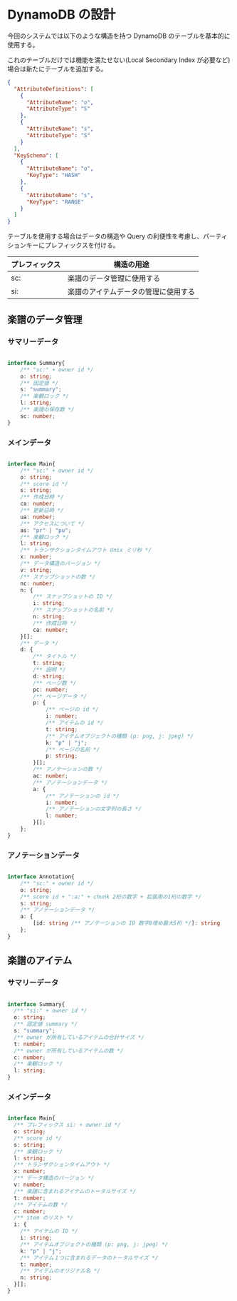 # DynamoDB の設計

今回のシステムでは以下のような構造を持つ DynamoDB のテーブルを基本的に使用する。

これのテーブルだけでは機能を満たせない(Local Secondary Index が必要など)場合は新たにテーブルを追加する。

```json
{
  "AttributeDefinitions": [
    {
      "AttributeName": "o",
      "AttributeType": "S"
    },
    {
      "AttributeName": "s",
      "AttributeType": "S"
    }
  ],
  "KeySchema": [
    {
      "AttributeName": "o",
      "KeyType": "HASH"
    },
    {
      "AttributeName": "s",
      "KeyType": "RANGE"
    }
  ]
}
```

テーブルを使用する場合はデータの構造や Query の利便性を考慮し、パーティションキーにプレフィックスを付ける。

| プレフィックス | 構造の用途                           |
| -------------- | ------------------------------------ |
| sc:            | 楽譜のデータ管理に使用する           |
| si:            | 楽譜のアイテムデータの管理に使用する |


## 楽譜のデータ管理

### サマリーデータ

```typescript

interface Summary{
    /** "sc:" + owner id */
    o: string;
    /** 固定値 */
    s: "summary";
    /** 楽観ロック */
    l: string;
    /** 楽譜の保存数 */
    sc: number;
}

```

### メインデータ 

```typescript

interface Main{
    /** "sc:" + owner id */
    o: string;
    /** score id */
    s: string;
    /** 作成日時 */
    ca: number;
    /** 更新日時 */
    ua: number;
    /** アクセスについて */
    as: "pr" | "pu";
    /** 楽観ロック */
    l: string;
    /** トランザクションタイムアウト Unix ミリ秒 */
    x: number;
    /** データ構造のバージョン */
    v: string;
    /** スナップショットの数 */
    nc: number;
    n: {
        /** スナップショットの ID */
        i: string;
        /** スナップショットの名前 */
        n: string;
        /** 作成日時 */
        ca: number;
    }[];
    /** データ */
    d: {
        /** タイトル */
        t: string;
        /** 説明 */
        d: string;
        /** ページ数 */
        pc: number;
        /** ページデータ */
        p: {
            /** ページの id */
            i: number;
            /** アイテムの id */
            t: string;
            /** アイテムオブジェクトの種類 (p: png, j: jpeg) */
            k: "p" | "j";
            /** ページの名前 */
            p: string;
        }[];
        /** アノテーションの数 */
        ac: number;
        /** アノテーションデータ */
        a: {
            /** アノテーションの id */
            i: number;
            /** アノテーションの文字列の長さ */
            l: number;
        }[];
    };
}

```

### アノテーションデータ

```typescript

interface Annotation{
    /** "sc:" + owner id */
    o: string;
    /** score id + ":a:" + chunk 2桁の数字 + 拡張用の1桁の数字 */
    s: string;
    /** アノテーションデータ */
    a: {
        [id: string /** アノテーションの ID 数字0埋め最大5桁 */]: string
    };
}

```


## 楽譜のアイテム

### サマリーデータ

```typescript

interface Summary{
  /** "si:" + owner id */
  o: string;
  /** 固定値 summary */
  s: "summary";
  /** owner が所有しているアイテムの合計サイズ */
  t: number;
  /** owner が所有しているアイテムの数 */
  c: number;
  /** 楽観ロック */
  l: string;
}

```

### メインデータ

```typescript

interface Main{
  /** プレフィックス si: + owner id */
  o: string;
  /** score id */
  s: string;
  /** 楽観ロック */
  l: string;
  /** トランザクションタイムアウト */
  x: number;
  /** データ構造のバージョン */
  v: number;
  /** 楽譜に含まれるアイテムのトータルサイズ */
  t: number;
  /** アイテムの数 */
  c: number;
  /** item のリスト */
  i: {
    /** アイテムの ID */
    i: string;
    /** アイテムオブジェクトの種類 (p: png, j: jpeg) */
    k: "p" | "j";
    /** アイテム１つに含まれるデータのトータルサイズ */
    t: number;
    /** アイテムのオリジナル名 */
    n: string;
  }[];
}

```
